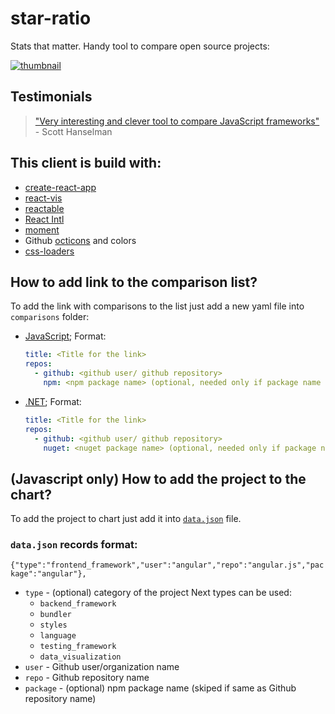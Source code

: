 # star-ratio
Stats that matter.
Handy tool to compare open source projects:

[![thumbnail](http://starratio.js.org/thumbnail.png)](http://starratio.js.org)

## Testimonials
> ["Very interesting and clever tool to compare JavaScript frameworks"](https://twitter.com/shanselman/status/775956034229678080) - Scott Hanselman

## This client is build with:
- [create-react-app](https://github.com/facebookincubator/create-react-app)
- [react-vis](https://github.com/uber/react-vis)
- [reactable](https://github.com/glittershark/reactable)
- [React Intl](https://github.com/yahoo/react-intl)
- [moment](https://github.com/moment/moment)
- Github [octicons](https://octicons.github.com/) and colors
- [css-loaders](https://github.com/lukehaas/css-loaders)



## How to add link to the comparison list?
To add the link with comparisons to the list just add a new yaml file into `comparisons` folder:
- [JavaScript](https://github.com/stats-show/stats.show/tree/master/packages/js/comparisons);
  Format:
  ```yaml
  title: <Title for the link>
  repos:
    - github: <github user/ github repository> 
      npm: <npm package name> (optional, needed only if package name different that repository name)
  ```
- [.NET](https://github.com/stats-show/stats.show/tree/master/packages/net/comparisons);
  Format:
  ```yaml
  title: <Title for the link>
  repos:
    - github: <github user/ github repository> 
      nuget: <nuget package name> (optional, needed only if package name different that repository name)
  ```


## (Javascript only) How to add the project to the chart?
To add the project to chart just add it into [`data.json`](https://github.com/stats-show/stats.show/blob/master/packages/js/public/data.json) file.

### `data.json` records format:
`{"type":"frontend_framework","user":"angular","repo":"angular.js","package":"angular"},`

- `type` - (optional) category of the project
  Next types can be used:
    - `backend_framework`
    - `bundler`
    - `styles`
    - `language`
    - `testing_framework`
    - `data_visualization`
- `user` - Github user/organization name
- `repo` - Github repository name
- `package` - (optional) npm package name (skiped if same as Github repository name)
